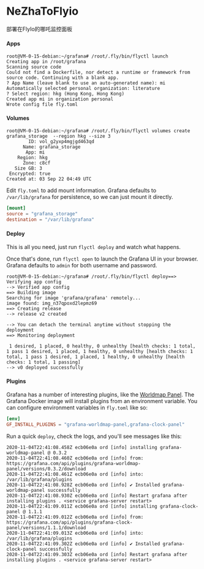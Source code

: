 # NeZhaToFlyio
部署在FlyIo的哪吒监控面板
#### Apps

```
root@VM-0-15-debian:~/grafana# /root/.fly/bin/flyctl launch
Creating app in /root/grafana
Scanning source code
Could not find a Dockerfile, nor detect a runtime or framework from source code. Continuing with a blank app.
? App Name (leave blank to use an auto-generated name): mi
Automatically selected personal organization: literature
? Select region: hkg (Hong Kong, Hong Kong)
Created app mi in organization personal
Wrote config file fly.toml
```

#### Volumes

```
root@VM-0-15-debian:~/grafana# /root/.fly/bin/flyctl volumes create grafana_storage  --region hkg --size 3
        ID: vol_g2yxp4mgjgd463qd
      Name: grafana_storage
       App: mi
    Region: hkg
      Zone: c8cf
   Size GB: 3
 Encrypted: true
Created at: 03 Sep 22 04:49 UTC
```

Edit `fly.toml` to add mount information. Grafana defaults to `/var/lib/grafana` for persistence, so we can just mount it directly.
```toml
[mount]
source = "grafana_storage"
destination = "/var/lib/grafana"
```

#### Deploy

This is all you need, just run `flyctl deploy` and watch what happens.

Once that's done, run `flyctl open` to launch the Grafana UI in your browser. Grafana defaults to `admin` for both username and password.
```
root@VM-0-15-debian:~/grafana# /root/.fly/bin/flyctl deploy==> Verifying app config
--> Verified app config
==> Building image
Searching for image 'grafana/grafana' remotely...
image found: img_n37qpoxd2lepmz69
==> Creating release
--> release v2 created

--> You can detach the terminal anytime without stopping the deployment
==> Monitoring deployment

 1 desired, 1 placed, 0 healthy, 0 unhealthy [health checks: 1 total, 1 pass 1 desired, 1 placed, 1 healthy, 0 unhealthy [health checks: 1 total, 1 pass 1 desired, 1 placed, 1 healthy, 0 unhealthy [health checks: 1 total, 1 passing]
--> v0 deployed successfully
```

#### Plugins

Grafana has a number of interesting plugins, like the [Worldmap Panel](https://grafana.com/grafana/plugins/grafana-worldmap-panel). The Grafana Docker image will install plugins from an environment variable. You can configure environment variables in `fly.toml` like so:

```toml
[env]
GF_INSTALL_PLUGINS = "grafana-worldmap-panel,grafana-clock-panel"
```

Run a quick `deploy`, check the logs, and you'll see messages like this:

```
2020-11-04T22:41:08.458Z ecb06e0a ord [info] installing grafana-worldmap-panel @ 0.3.2
2020-11-04T22:41:08.460Z ecb06e0a ord [info] from: https://grafana.com/api/plugins/grafana-worldmap-panel/versions/0.3.2/download
2020-11-04T22:41:08.461Z ecb06e0a ord [info] into: /var/lib/grafana/plugins
2020-11-04T22:41:08.928Z ecb06e0a ord [info] ✔ Installed grafana-worldmap-panel successfully
2020-11-04T22:41:08.930Z ecb06e0a ord [info] Restart grafana after installing plugins . <service grafana-server restart>
2020-11-04T22:41:09.011Z ecb06e0a ord [info] installing grafana-clock-panel @ 1.1.1
2020-11-04T22:41:09.012Z ecb06e0a ord [info] from: https://grafana.com/api/plugins/grafana-clock-panel/versions/1.1.1/download
2020-11-04T22:41:09.013Z ecb06e0a ord [info] into: /var/lib/grafana/plugins
2020-11-04T22:41:09.302Z ecb06e0a ord [info] ✔ Installed grafana-clock-panel successfully
2020-11-04T22:41:09.303Z ecb06e0a ord [info] Restart grafana after installing plugins . <service grafana-server restart>
```
